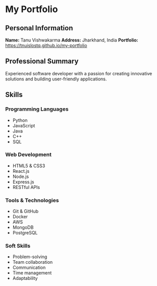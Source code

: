 # My Portfolio
## Personal Information
**Name:** Tanu Vishwakarma
**Address:** Jharkhand, India
**Portfolio:** https://tnuislostq.github.io/my-portfolio
## Professional Summary
Experienced software developer with a passion for creating innovative solutions and building user-friendly applications.
## Skills
### Programming Languages
- Python
- JavaScript
- Java
- C++
- SQL
### Web Development
- HTML5 & CSS3
- React.js
- Node.js
- Express.js
- RESTful APIs
### Tools & Technologies
- Git & GitHub
- Docker
- AWS
- MongoDB
- PostgreSQL
### Soft Skills
- Problem-solving
- Team collaboration
- Communication
- Time management
- Adaptability
